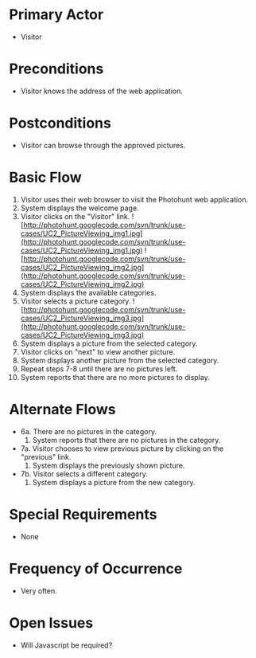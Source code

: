 # Primary Actor #
  * Visitor

# Preconditions #
  * Visitor knows the address of the web application.

# Postconditions #
  * Visitor can browse through the approved pictures.

# Basic Flow #
  1. Visitor uses their web browser to visit the Photohunt web application.
  1. System displays the welcome page.
  1. Visitor clicks on the "Visitor" link.
![http://photohunt.googlecode.com/svn/trunk/use-cases/UC2_PictureViewing_img1.jpg](http://photohunt.googlecode.com/svn/trunk/use-cases/UC2_PictureViewing_img1.jpg)
![http://photohunt.googlecode.com/svn/trunk/use-cases/UC2_PictureViewing_img2.jpg](http://photohunt.googlecode.com/svn/trunk/use-cases/UC2_PictureViewing_img2.jpg)
  1. System displays the available categories.
  1. Visitor selects a picture category.
![http://photohunt.googlecode.com/svn/trunk/use-cases/UC2_PictureViewing_img3.jpg](http://photohunt.googlecode.com/svn/trunk/use-cases/UC2_PictureViewing_img3.jpg)
  1. System displays a picture from the selected category.
  1. Visitor clicks on "next" to view another picture.
  1. System displays another picture from the selected category.
  1. Repeat steps 7-8 until there are no pictures left.
  1. System reports that there are no more pictures to display.

# Alternate Flows #
  * 6a. There are no pictures in the category.
    1. System reports that there are no pictures in the category.
  * 7a. Visitor chooses to view previous picture by clicking on the "previous" link.
    1. System displays the previously shown picture.
  * 7b. Visitor selects a different category.
    1. System displays a picture from the new category.

# Special Requirements #
  * None

# Frequency of Occurrence #
  * Very often.

# Open Issues #
  * Will Javascript be required?

